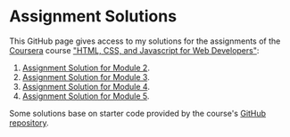 # Assignment Solutions

This GitHub page gives access to my solutions for the assignments of the [Coursera](https://www.coursera.org) course ["HTML, CSS, and Javascript for Web Developers"](https://www.coursera.org/learn/html-css-javascript-for-web-developers):

1. [Assignment Solution for Module 2](module2-solution).
2. [Assignment Solution for Module 3](module3-solution).
3. [Assignment Solution for Module 4](module4-solution).
4. [Assignment Solution for Module 5](module5-solution).

Some solutions base on starter code provided by the course's [GitHub repository](https://github.com/jhu-ep-coursera/fullstack-course4).